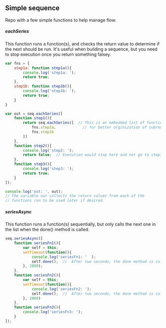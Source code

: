 ## Simple sequence

Repo with a few simple functions to help manage flow.

##### eachSeries
  This function runs a function(s), and checks the return value to determine if the next should be run.
  It's useful when building a sequence, but you need to stop execution once you return something falsey.
```javascript
var fns = {
	step1a: function step1a(){
		console.log('step1a: ');
		return true;
	},
	step1b: function step1b(){
		console.log('step1b: ');
		return true;
	}
}

var out = seq.eachSeries([
	function step1(){
		return seq.eachSeries([  // This is an embedded list of functions 
			fns.step1a,            // for better orginization of subroutines
			fns.step1b
		])
	},
	function step2(){
		console.log('step2: ');
		return false;  // Execution would stop here and not go to step3
	},
	function step3(){
		console.log('step3: ');
		return true;
	}
]);

console.log('out: ', out);
// The variable out collects the return values from each of the 
// functions run to be used later if desired.
```

##### seriesAsync
  This function runs a function(s) sequentially, but only calls the next one in the list when the done() method is called.
  
```javascript
seq.seriesAsync([
	function seriesFn1(){
		var self = this;
		setTimeout(function(){
			console.log('seriesFn1: '  );
			self.done();  //  After two seconds, the done method is called, advancing to seriesFn2()
		}, 2000);
	},
	function seriesFn2(){
		var self = this;
		setTimeout(function(){
			console.log('seriesFn2: ');
			self.done();  //  After two seconds, the done method is called, advancing to seriesFn3()
		}, 2000)
	},
	function seriesFn3(){
		console.log('seriesFn3: ');
	}	
]);
```
